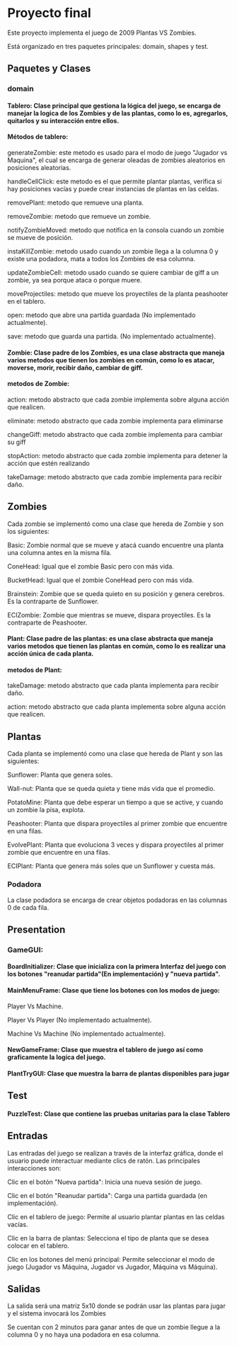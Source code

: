 # Proyecto final

Este proyecto implementa el juego de 2009 Plantas VS Zombies. 

Está organizado en tres paquetes principales: domain, shapes y test.


## Paquetes y Clases

### domain

#### Tablero: Clase principal que gestiona la lógica del juego, se encarga de manejar la logica de los Zombies y de las plantas, como lo es, agregarlos, quitarlos y su interacción entre ellos.

#### Métodos de tablero:

generateZombie: este metodo es usado para el modo de juego "Jugador vs Maquina", el cual se encarga de generar oleadas de zombies aleatorios en posiciones aleatorias.

handleCellClick: este metodo es el que permite plantar plantas, verifica si hay posiciones vacías y puede crear instancias de plantas en las celdas.

removePlant: metodo que remueve una planta.
 
removeZombie: metodo que remueve un zombie.

notifyZombieMoved: metodo que notifica en la consola cuando un zombie se mueve de posición.

instaKillZombie: metodo usado cuando un zombie llega a la columna 0 y existe una podadora, mata a todos los Zombies de esa columna.

updateZombieCell: metodo usado cuando se quiere cambiar de giff a un zombie, ya sea porque ataca o porque muere.

moveProjectiles: metodo que mueve los proyectiles de la planta peashooter en el tablero.

open: metodo que abre una partida guardada (No implementado actualmente).

save: metodo que guarda una partida. (No implementado actualmente).


#### Zombie: Clase padre de los Zombies, es una clase abstracta que maneja varios metodos que tienen los zombies en común, como lo es atacar, moverse, morir, recibir daño, cambiar de giff.

#### metodos de Zombie:

action: metodo abstracto que cada zombie implementa sobre alguna acción que realicen.

eliminate: metodo abstracto que cada zombie implementa para eliminarse 

changeGiff: metodo abstracto que cada zombie implementa para cambiar su giff

stopAction: metodo abstracto que cada zombie implementa para detener la acción que estén realizando

takeDamage: metodo abstracto que cada zombie implementa para recibir daño.

## Zombies

Cada zombie se implementó como una clase que hereda de Zombie y son los siguientes:

Basic: Zombie normal que se mueve y atacá cuando encuentre una planta una columna antes en la misma fila.

ConeHead: Igual que el zombie Basic pero con más vida.

BucketHead: Igual que el zombie ConeHead pero con más vida.

Brainstein: Zombie que se queda quieto en su posición y genera cerebros. Es la contraparte de Sunflower.

ECIZombie: Zombie que mientras se mueve, dispara proyectiles. Es la contraparte de Peashooter.

#### Plant: Clase padre de las plantas: es una clase abstracta que maneja varios metodos que tienen las plantas en común, como lo es realizar una acción única de cada planta.

#### metodos de Plant:

takeDamage: metodo abstracto que cada planta implementa para recibir daño.

action: metodo abstracto que cada planta implementa sobre alguna acción que realicen.


## Plantas

Cada planta se implementó como una clase que hereda de Plant y son las siguientes:

Sunflower: Planta que genera soles.

Wall-nut: Planta que se queda quieta y tiene más vida que el promedio.

PotatoMine: Planta que debe esperar un tiempo a que se active, y cuando un zombie la pisa, explota.

Peashooter: Planta que dispara proyectiles al primer zombie que encuentre en una filas.

EvolvePlant: Planta que evoluciona 3 veces y dispara proyectiles al primer zombie que encuentre en una filas.

ECIPlant: Planta que genera más soles que un Sunflower y cuesta más.





### Podadora

La clase podadora se encarga de crear objetos podadoras en las columnas 0 de cada fila.

## Presentation


### GameGUI:
#### BoardInitializer: Clase que inicializa con la primera Interfaz del juego con los botones "reanudar partida"(En implementación) y "nueva partida".



#### MainMenuFrame: Clase que tiene los botones con los modos de juego:

Player Vs Machine.

Player Vs Player (No implementado actualmente).

Machine Vs Machine (No implementado actualmente).

#### NewGameFrame: Clase que muestra el tablero de juego así como graficamente la logica del juego.

#### PlantTryGUI: Clase que muestra la barra de plantas disponibles para jugar

## Test
#### PuzzleTest: Clase que contiene las pruebas unitarias para la clase Tablero


## Entradas

Las entradas del juego se realizan a través de la interfaz gráfica, donde el usuario puede interactuar mediante clics de ratón. Las principales interacciones son:

Clic en el botón "Nueva partida": Inicia una nueva sesión de juego.

Clic en el botón "Reanudar partida": Carga una partida guardada (en implementación).

Clic en el tablero de juego: Permite al usuario plantar plantas en las celdas vacías.

Clic en la barra de plantas: Selecciona el tipo de planta que se desea colocar en el tablero.

Clic en los botones del menú principal: Permite seleccionar el modo de juego (Jugador vs Máquina, Jugador vs Jugador, Máquina vs Máquina).



## Salidas

La salida será una matriz 5x10 donde se podrán usar las plantas para jugar y el sistema invocará los Zombies

Se cuentan con 2 minutos para ganar antes de que un zombie llegue a la columna 0 y no haya una podadora en esa columna.